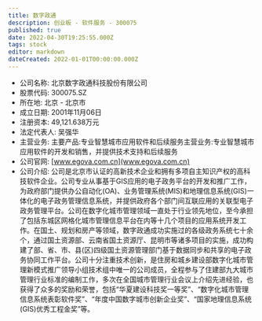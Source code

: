 ```yaml
---
title: 数字政通
description: 创业板 - 软件服务 - 300075
published: true
date: 2022-04-30T19:25:55.000Z
tags: stock
editor: markdown
dateCreated: 2022-01-01T00:00:00.000Z
---
```


- 公司名称: 北京数字政通科技股份有限公司
- 股票代码: 300075.SZ
- 所在地: 北京 - 北京市
- 成立日期: 2001年11月06日
- 注册资本: 49,121.638万元
- 法定代表人: 吴强华
- 主营业务: 主要产品:专业智慧城市应用软件和后续服务主营业务:专业智慧城市应用软件的开发和销售，并提供技术支持和后续服务
- 公司官网: [www.egova.com.cn](www.egova.com.cn)
- 公司介绍: 公司是北京市认证的高新技术企业和拥有多项自主知识产权的高科技软件企业。公司专业从事基于GIS应用的电子政务平台的开发和推广工作，为政府部门提供办公自动化(OA)、业务管理系统(MIS)和地理信息系统(GIS)一体化的电子政务管理信息系统，并提供政府各个部门间互联应用的关联型电子政务管理平台。公司在数字化城市管理领域一直处于行业领先地位，至今承担了包括东城区网格化城市管理信息平台在内等十几个项目的应用系统开发工作。在国土、规划和房产等领域，数字政通成功实施过的各级政务系统七十余个，通过国土资源部、云南省国土资源厅、昆明市等诸多项目的实施，成功构建了部、省、市、县(区)四级国土资源管理部门基于数据同步和共享的电子政务协同工作平台。公司十分注重技术创新，是住房和城乡建设部数字化城市管理新模式推广领导小组技术组中唯一的公司成员，全程参与了住建部九大城市管理行业标准的编制工作，多次在全国城市管理行业会议上介绍先进经验，也获得了众多的奖励和荣誉，包括“华夏建设科技奖一等奖”、“数字化城市管理信息系统表彰软件奖”、“年度中国数字城市创新企业奖”、“国家地理信息系统(GIS)优秀工程金奖”等。


